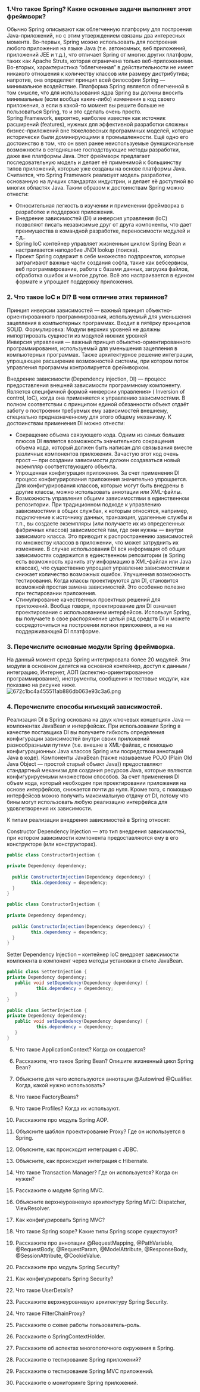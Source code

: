 ### 1.Что такое Spring? Какие основные задачи выполняет этот фреймворк?
Обычно Spring описывают как облегченную платформу для построения Java-приложений, но с этим утверждением связаны два интересных момента. Во-первых, Spring можно использовать для построения любого приложения на языке Java (т.е. автономных, веб приложений, приложений JEE и т.д.), что отличает Spring от многих других платформ, таких как Apache Struts, которая ограничена только веб-приложениями. Во-вторых, характеристика “облегченная” в действительности не имеет никакого отношения к количеству классов или размеру дистрибутива; напротив, она определяет принцип всей философии Spring — минимальное воздействие. Платформа Spring является облегченной в том смысле, что для использования ядра Spring вы должны вносить минимальные (если вообще какие-либо) изменения в код своего приложения, а если в какой-то момент вы решите больше не пользоваться Spring, то и это сделать очень просто.   
Spring Framework, вероятно, наиболее известен как источник расширений (features), нужных для эффективной разработки сложных бизнес-приложений вне тяжеловесных программных моделей, которые исторически были доминирующими в промышленности. Ещё одно его достоинство в том, что он ввел ранее неиспользуемые функциональные возможности в сегодняшние господствующие методы разработки, даже вне платформы Java. Этот фреймворк предлагает последовательную модель и делает её применимой к большинству типов приложений, которые уже созданы на основе платформы Java. Считается, что Spring Framework реализует модель разработки, основанную на лучших стандартах индустрии, и делает её доступной во многих областях Java. Таким образом к достоинствам Spring можно отнести:

- Относительная легкость в изучении и применении фреймворка в разработке и поддержке приложения.
- Внедрение зависимостей (DI) и инверсия управления (IoC) позволяют писать независимые друг от друга компоненты, что дает преимущества в командной разработке, переносимости модулей и т.д..
- Spring IoC контейнер управляет жизненным циклом Spring Bean и настраивается наподобие JNDI lookup (поиска).
- Проект Spring содержит в себе множество подпроектов, которые затрагивают важные части создания софта, такие как вебсервисы, веб программирование, работа с базами данных, загрузка файлов, обработка ошибок и многое другое. Всё это настраивается в едином формате и упрощает поддержку приложения.

### 2. Что такое IoC и DI? В чем отличие этих терминов?
Принцип инверсии зависимостей — важный принцип объектно-ориентированного программирования, используемый для уменьшения зацепления в компьютерных программах. Входит в пятёрку принципов SOLID. Формулировка: Модули верхних уровней не должны импортировать сущности из модулей нижних уровней  
Инверсия управления — важный принцип объектно-ориентированного программирования, используемый для уменьшения зацепления в компьютерных программах. Также архитектурное решение интеграции, упрощающее расширение возможностей системы, при котором поток управления программы контролируется фреймворком.  

Внедрение зависимости (Dependency injection, DI) — процесс предоставления внешней зависимости программному компоненту. Является специфичной формой «инверсии управления» ( Inversion of control, IoC), когда она применяется к управлению зависимостями. В полном соответствии с принципом единой обязанности объект отдаёт заботу о построении требуемых ему зависимостей внешнему, специально предназначенному для этого общему механизму. К достоинствам применения DI можно отнести:

- Сокращение объема связующего кода. Одним из самых больших плюсов DI является возможность значительного сокращения объема кода, который должен быть написан для связывания вместе различных компонентов приложения. Зачастую этот код очень прост — при создании зависимости должен создаваться новый экземпляр соответствующего объекта.
- Упрощенная конфигурация приложения. За счет применения DI процесс конфигурирования приложения значительно упрощается. Для конфигурирования классов, которые могут быть внедрены в другие классы, можно использовать аннотации или XML-файлы.
- Возможность управления общими зависимостями в единственном репозитории. При традиционном подходе к управлению зависимостями в общих службах, к которым относятся, например, подключение к источнику данных, транзакция, удаленные службы и т.п., вы создаете экземпляры (или получаете их из определенных фабричных классов) зависимостей там, где они нужны — внутри зависимого класса. Это приводит к распространению зависимостей по множеству классов в приложении, что может затруднить их изменение. В случае использования DI вся информация об общих зависимостях содержится в единственном репозитории (в Spring есть возможность хранить эту информацию в XML-файлах или Java классах), что существенно упрощает управление зависимостями и снижает количество возможных ошибок.
Улучшенная возможность тестирования. Когда классы проектируются для DI, становится возможной простая замена зависимостей. Это особенно полезно при тестировании приложения.
- Стимулирование качественных проектных решений для приложений. Вообще говоря, проектирование для DI означает проектирование с использованием интерфейсов. Используя Spring, вы получаете в свое распоряжение целый ряд средств DI и можете сосредоточиться на построении логики приложения, а не на поддерживающей DI платформе.

### 3. Перечислите основные модули Spring фреймворка.
 На данный момент среда Spring интегрировала более 20 модулей. Эти модули в основном делятся на основной контейнер, доступ к данным / интеграцию, Интернет, АОП (аспектно-ориентированное программирование), инструменты, сообщения и тестовые модули, как показано на рисунке ниже.  
![672c1bc4a455511ab886db063e93c3a6.png](https://russianblogs.com/images/494/672c1bc4a455511ab886db063e93c3a6.png)
### 4. Перечислите способы инъекций зависимостей.
 Реализация DI в Spring основана на двух ключевых концепциях Java — компонентах JavaBean и интерфейсах. При использовании Spring в качестве поставщика DI вы получаете гибкость определения конфигурации зависимостей внутри своих приложений разнообразными путями (т.е. внешне в XML-файлах, с помощью конфигурационных Java классов Spring или посредством аннотаций Java в коде). Компоненты JavaBean (также называемые POJO (Plain Old Java Object — простой старый объект Java)) предоставляют стандартный механизм для создания ресурсов Java, которые являются конфигурируемыми множеством способов. За счет применения DI объем кода, который необходим при проектировании приложения на основе интерфейсов, снижается почти до нуля. Кроме того, с помощью интерфейсов можно получить максимальную отдачу от DI, потому что бины могут использовать любую реализацию интерфейса для удовлетворения их зависимости.

К типам реализации внедрения зависимостей в Spring относят:

Constructor Dependency Injection — это тип внедрения зависимостей, при котором зависимости компонента предоставляются ему в его конструкторе (или конструкторах).

```java
public class ConstructorInjection {

private Dependency dependency;
  
  public ConstructorInjection(Dependency dependency) {
         this.dependency = dependency;
  }
}

public class ConstructorInjection {
 
private Dependency dependency;
  
  public ConstructorInjection(Dependency dependency) {
         this.dependency = dependency;
  }
}
```
Setter Dependency Injection – контейнер IoC внедряет зависимости компонента в компонент через методы установки в стиле JavaBean.

```java
public class SetterInjection {
private Dependency dependency;
   public void setDependency(Dependency dependency) {
           this.dependency = dependency;
   }
}

public class SetterInjection {
private Dependency dependency;
   public void setDependency(Dependency dependency) {
           this.dependency = dependency;
   }
}
```
5. Что такое ApplicationContext? Когда он создается?
 
6. Расскажите, что такое Spring Bean? Опишите жизненный цикл Spring Bean?
 
7. Объясните для чего используются аннотации @Autowired @Qualifier. Когда, какой нужно использовать?
 
8. Что такое FactoryBeans?
 
9. Что такое Profiles? Когда их используют.
 
10. Расскажите про модуль Spring AOP.
 
11. Объясните шаблон проектирование Proxy? Где он используется в Spring.
 
12. Объясните, как происходит интеграция с JDBC.
 
13. Объясните, как происходит интеграция с Hibernate.
 
14. Что такое Transaction Manager? Где он используется? Когда он нужен?
 
15. Расскажите о модуле Spring MVC.
 
16. Объясните верхнеуровневую архитектуру Spring MVC: Dispatcher, ViewResolver.
 
17. Как конфигурировать Spring MVC?
 
18. Что такое Spring scope? Какие типы Spring scope существуют?
 
19. Расскажите про аннотации @RequestMapping, @PathVariable, @RequestBody, @RequestParam, @ModelAttribute, @ResponseBody, @SessionAttribute, @CookieValue.
 
20. Расскажите про модуль Spring Security?
 
21. Как конфигурировать Spring Security?
 
22. Что такое UserDetails?
 
23.  Расскажите верхнеуровневую архитектуру Spring Security.
 
24. Что такое FilterChainProxy?
 
25. Расскажите о схеме работы пользователь-роль.
 
26. Расскажите о SpringContextHolder.
 
27. Расскажите об аспектах многопоточного окружения в Spring.
 
28. Расскажите о тестирование Spring приложений?
 
29. Расскажите о тестирование Spring MVС приложений.
 
30. Расскажите о мониторинге Spring приложений.
